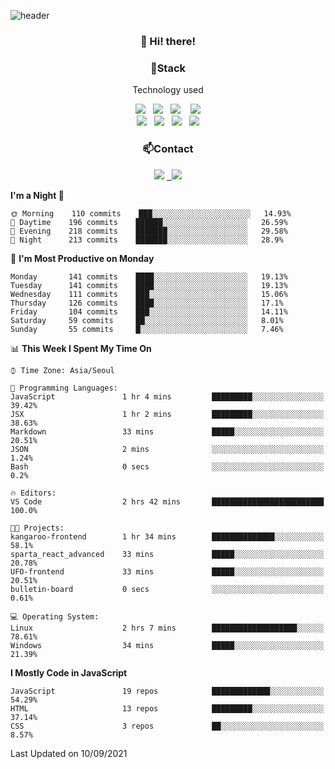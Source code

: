 ![header](https://capsule-render.vercel.app/api?type=waving&color=gradient&height=200&text=Che-ri&fontAlign=70&fontAlignY=40&animation=twinkling)

<h3 align="center">👋 Hi! there!</h3>

<h3 align="center">📌Stack</h3>
<p align="center">Technology used</p>
<div align="center"><img src="https://img.shields.io/badge/HTML5-e74c3c?style=flat-square&logo=HTML5&logoColor=white"></img> &nbsp <img src="https://img.shields.io/badge/CSS3-0A84FF?style=flat-square&logo=CSS3&logoColor=white"></img>  &nbsp <img src="https://img.shields.io/badge/SCSS-fd79a8?style=flat-square&logo=Sass&logoColor=white"/></a>&nbsp  &nbsp <img src="https://img.shields.io/badge/styled%2Dcomponents-DB7093?style=flat-square&logo=styled%2Dcomponents&logoColor=white"/></a>
<br><img src="https://img.shields.io/badge/JavaScript-FFCD11?style=flat-square&logo=JavaScript&logoColor=white"></img> &nbsp <img src="https://img.shields.io/badge/React-00BCF6?style=flat-square&logo=React&logoColor=white"></img> &nbsp <img src="https://img.shields.io/badge/Redux-764ABC?style=flat-square&logo=Redux&logoColor=white"/></a> &nbsp <img src="https://img.shields.io/badge/jQuery-3655FF?style=flat-square&logo=jQuery&logoColor=white"></img></div>

<h3 align="center">📫Contact</h3>
<div align="center"><a href="https://cheri.tistory.com/"><img src="https://img.shields.io/badge/Cheri-AD29B6?style=flat-square&logo=Tidal&logoColor=white"/></a> <a href="rnjs1135@gmail.com"> &nbsp <img src="https://img.shields.io/badge/Gmail-EA4335?style=flat-square&logo=Gmail&logoColor=white"/></a></div>

<!--START_SECTION:waka-->
**I'm a Night 🦉** 

```text
🌞 Morning    110 commits    ███░░░░░░░░░░░░░░░░░░░░░░   14.93% 
🌆 Daytime    196 commits    ██████░░░░░░░░░░░░░░░░░░░   26.59% 
🌃 Evening    218 commits    ███████░░░░░░░░░░░░░░░░░░   29.58% 
🌙 Night      213 commits    ███████░░░░░░░░░░░░░░░░░░   28.9%

```
📅 **I'm Most Productive on Monday** 

```text
Monday       141 commits    ████░░░░░░░░░░░░░░░░░░░░░   19.13% 
Tuesday      141 commits    ████░░░░░░░░░░░░░░░░░░░░░   19.13% 
Wednesday    111 commits    ███░░░░░░░░░░░░░░░░░░░░░░   15.06% 
Thursday     126 commits    ████░░░░░░░░░░░░░░░░░░░░░   17.1% 
Friday       104 commits    ███░░░░░░░░░░░░░░░░░░░░░░   14.11% 
Saturday     59 commits     ██░░░░░░░░░░░░░░░░░░░░░░░   8.01% 
Sunday       55 commits     █░░░░░░░░░░░░░░░░░░░░░░░░   7.46%

```


📊 **This Week I Spent My Time On** 

```text
⌚︎ Time Zone: Asia/Seoul

💬 Programming Languages: 
JavaScript               1 hr 4 mins         █████████░░░░░░░░░░░░░░░░   39.42% 
JSX                      1 hr 2 mins         █████████░░░░░░░░░░░░░░░░   38.63% 
Markdown                 33 mins             █████░░░░░░░░░░░░░░░░░░░░   20.51% 
JSON                     2 mins              ░░░░░░░░░░░░░░░░░░░░░░░░░   1.24% 
Bash                     0 secs              ░░░░░░░░░░░░░░░░░░░░░░░░░   0.2%

🔥 Editors: 
VS Code                  2 hrs 42 mins       █████████████████████████   100.0%

🐱‍💻 Projects: 
kangaroo-frontend        1 hr 34 mins        ██████████████░░░░░░░░░░░   58.1% 
sparta_react_advanced    33 mins             █████░░░░░░░░░░░░░░░░░░░░   20.78% 
UFO-frontend             33 mins             █████░░░░░░░░░░░░░░░░░░░░   20.51% 
bulletin-board           0 secs              ░░░░░░░░░░░░░░░░░░░░░░░░░   0.61%

💻 Operating System: 
Linux                    2 hrs 7 mins        ███████████████████░░░░░░   78.61% 
Windows                  34 mins             █████░░░░░░░░░░░░░░░░░░░░   21.39%

```

**I Mostly Code in JavaScript** 

```text
JavaScript               19 repos            █████████████░░░░░░░░░░░░   54.29% 
HTML                     13 repos            █████████░░░░░░░░░░░░░░░░   37.14% 
CSS                      3 repos             ██░░░░░░░░░░░░░░░░░░░░░░░   8.57%

```



 Last Updated on 10/09/2021
<!--END_SECTION:waka-->
